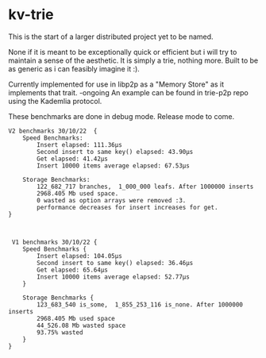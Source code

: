 # kv-trie

This is the start of a larger distributed project yet to be named.

None if it is meant to be exceptionally quick or efficient but i will try to maintain a sense of the aesthetic. It is simply a trie, nothing more.
Built to be as generic as i can feasibly imagine it :).

Currently implemented for use in libp2p as a "Memory Store" as it implements that trait. -ongoing
An example can be found in trie-p2p repo using the Kademlia protocol.





These benchmarks are done in debug mode. Release mode to come.
```
V2 benchmarks 30/10/22  {
    Speed Benchmarks:
        Insert elapsed: 111.36µs
        Second insert to same key() elapsed: 43.90µs
        Get elapsed: 41.42µs
        Insert 10000 items average elapsed: 67.53µs

    Storage Benchmarks:
        122_682_717 branches,  1_000_000 leafs. After 1000000 inserts
        2968.405 Mb used space.
        0 wasted as option arrays were removed :3.
        performance decreases for insert increases for get.
}



 V1 benchmarks 30/10/22 { 
    Speed Benchmarks {
        Insert elapsed: 104.05µs
        Second insert to same key() elapsed: 36.46µs
        Get elapsed: 65.64µs
        Insert 10000 items average elapsed: 52.77µs
    }
    
    Storage Benchmarks {
        123_683_540 is_some,  1_855_253_116 is_none. After 1000000 inserts
        2968.405 Mb used space
        44_526.08 Mb wasted space
        93.75% wasted 
    }
}
